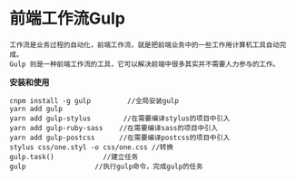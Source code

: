 # 前端工作流Gulp

    工作流是业务过程的自动化，前端工作流，就是把前端业务中的一些工作用计算机工具自动完成。
    Gulp 则是一种前端工作流的工具，它可以解决前端中很多其实并不需要人力参与的工作。
 
 **安装和使用**
 ```
 cnpm install -g gulp         //全局安装gulp
 yarn add gulp
 yarn add gulp-stylus        //在需要编译stylus的项目中引入
 yarn add gulp-ruby-sass    //在需要编译sass的项目中引入
 yarn add gulp-postcss      //在需要编译postcss的项目中引入
 stylus css/one.styl -o css/one.css //转换
 gulp.task()            //建立任务
 gulp                 //执行gulp命令，完成gulp的任务
 ```
 
